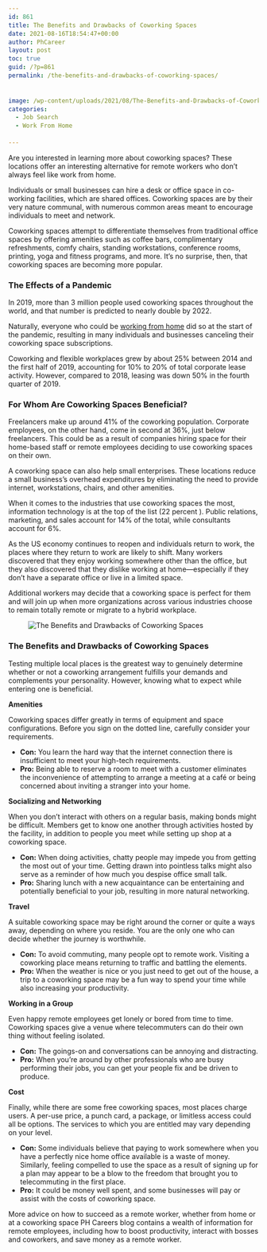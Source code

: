 ```yaml
---
id: 861
title: The Benefits and Drawbacks of Coworking Spaces
date: 2021-08-16T18:54:47+00:00
author: PhCareer
layout: post
toc: true
guid: /?p=861
permalink: /the-benefits-and-drawbacks-of-coworking-spaces/


image: /wp-content/uploads/2021/08/The-Benefits-and-Drawbacks-of-Coworking-Spaces.jpg
categories:
  - Job Search
  - Work From Home

---
```

Are you interested in learning more about coworking spaces? These locations offer an interesting alternative for remote workers who don&#8217;t always feel like work from home.

Individuals or small businesses can hire a desk or office space in co-working facilities, which are shared offices. Coworking spaces are by their very nature communal, with numerous common areas meant to encourage individuals to meet and network.

Coworking spaces attempt to differentiate themselves from traditional office spaces by offering amenities such as coffee bars, complimentary refreshments, comfy chairs, standing workstations, conference rooms, printing, yoga and fitness programs, and more. It&#8217;s no surprise, then, that coworking spaces are becoming more popular.

### **The Effects of a Pandemic**

In 2019, more than 3 million people used coworking spaces throughout the world, and that number is predicted to nearly double by 2022.

Naturally, everyone who could be [working from home](/category/work-from-home/) did so at the start of the pandemic, resulting in many individuals and businesses canceling their coworking space subscriptions.

Coworking and flexible workplaces grew by about 25% between 2014 and the first half of 2019, accounting for 10% to 20% of total corporate lease activity. However, compared to 2018, leasing was down 50% in the fourth quarter of 2019.

### **For Whom Are Coworking Spaces Beneficial?**

Freelancers make up around 41% of the coworking population. Corporate employees, on the other hand, come in second at 36%, just below freelancers. This could be as a result of companies hiring space for their home-based staff or remote employees deciding to use coworking spaces on their own.

A coworking space can also help small enterprises. These locations reduce a small business&#8217;s overhead expenditures by eliminating the need to provide internet, workstations, chairs, and other amenities.

When it comes to the industries that use coworking spaces the most, information technology is at the top of the list (22 percent ). Public relations, marketing, and sales account for 14% of the total, while consultants account for 6%.

As the US economy continues to reopen and individuals return to work, the places where they return to work are likely to shift. Many workers discovered that they enjoy working somewhere other than the office, but they also discovered that they dislike working at home—especially if they don&#8217;t have a separate office or live in a limited space.

Additional workers may decide that a coworking space is perfect for them and will join up when more organizations across various industries choose to remain totally remote or migrate to a hybrid workplace.


<figure class="wp-block-image size-large">

<img loading="lazy" width="1024" height="683" src="/wp-content/uploads/2021/08/coworking-spaces-1024x683.jpg" alt="The Benefits and Drawbacks of Coworking Spaces" class="wp-image-862" srcset="/wp-content/uploads/2021/08/coworking-spaces-1024x683.jpg 1024w, /wp-content/uploads/2021/08/coworking-spaces-300x200.jpg 300w, /wp-content/uploads/2021/08/coworking-spaces-768x512.jpg 768w, /wp-content/uploads/2021/08/coworking-spaces.jpg 1500w" sizes="(max-width: 1024px) 100vw, 1024px" /> </figure> 

### **The Benefits and Drawbacks of Coworking Spaces**

Testing multiple local places is the greatest way to genuinely determine whether or not a coworking arrangement fulfills your demands and complements your personality. However, knowing what to expect while entering one is beneficial.

**Amenities**

Coworking spaces differ greatly in terms of equipment and space configurations. Before you sign on the dotted line, carefully consider your requirements.

  * **Con:** You learn the hard way that the internet connection there is insufficient to meet your high-tech requirements.
  * **Pro:** Being able to reserve a room to meet with a customer eliminates the inconvenience of attempting to arrange a meeting at a café or being concerned about inviting a stranger into your home.

**Socializing and Networking**

When you don&#8217;t interact with others on a regular basis, making bonds might be difficult. Members get to know one another through activities hosted by the facility, in addition to people you meet while setting up shop at a coworking space.

  * **Con:** When doing activities, chatty people may impede you from getting the most out of your time. Getting drawn into pointless talks might also serve as a reminder of how much you despise office small talk.
  * **Pro:** Sharing lunch with a new acquaintance can be entertaining and potentially beneficial to your job, resulting in more natural networking.

**Travel**

A suitable coworking space may be right around the corner or quite a ways away, depending on where you reside. You are the only one who can decide whether the journey is worthwhile.

  * **Con:** To avoid commuting, many people opt to remote work. Visiting a coworking place means returning to traffic and battling the elements.
  * **Pro:** When the weather is nice or you just need to get out of the house, a trip to a coworking space may be a fun way to spend your time while also increasing your productivity.

**Working in a Group**

Even happy remote employees get lonely or bored from time to time. Coworking spaces give a venue where telecommuters can do their own thing without feeling isolated.

  * **Con:** The goings-on and conversations can be annoying and distracting.
  * **Pro:** When you&#8217;re around by other professionals who are busy performing their jobs, you can get your people fix and be driven to produce.

**Cost**

Finally, while there are some free coworking spaces, most places charge users. A per-use price, a punch card, a package, or limitless access could all be options. The services to which you are entitled may vary depending on your level.

  * **Con:** Some individuals believe that paying to work somewhere when you have a perfectly nice home office available is a waste of money. Similarly, feeling compelled to use the space as a result of signing up for a plan may appear to be a blow to the freedom that brought you to telecommuting in the first place.
  * **Pro:** It could be money well spent, and some businesses will pay or assist with the costs of coworking space.

More advice on how to succeed as a remote worker, whether from home or at a coworking space PH Careers blog contains a wealth of information for remote employees, including how to boost productivity, interact with bosses and coworkers, and save money as a remote worker.
